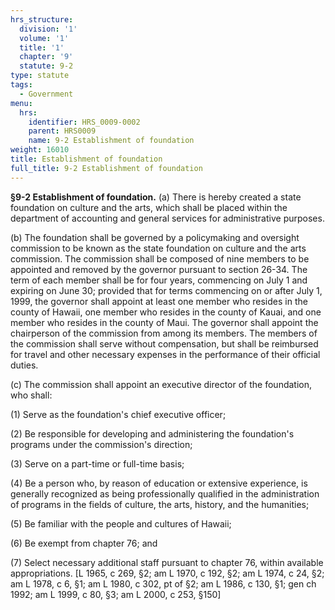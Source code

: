 ```yaml
---
hrs_structure:
  division: '1'
  volume: '1'
  title: '1'
  chapter: '9'
  statute: 9-2
type: statute
tags:
  - Government
menu:
  hrs:
    identifier: HRS_0009-0002
    parent: HRS0009
    name: 9-2 Establishment of foundation
weight: 16010
title: Establishment of foundation
full_title: 9-2 Establishment of foundation
---
```

**§9-2 Establishment of foundation.** (a) There is hereby created a state foundation on culture and the arts, which shall be placed within the department of accounting and general services for administrative purposes.

(b) The foundation shall be governed by a policymaking and oversight commission to be known as the state foundation on culture and the arts commission. The commission shall be composed of nine members to be appointed and removed by the governor pursuant to section 26-34\. The term of each member shall be for four years, commencing on July 1 and expiring on June 30; provided that for terms commencing on or after July 1, 1999, the governor shall appoint at least one member who resides in the county of Hawaii, one member who resides in the county of Kauai, and one member who resides in the county of Maui. The governor shall appoint the chairperson of the commission from among its members. The members of the commission shall serve without compensation, but shall be reimbursed for travel and other necessary expenses in the performance of their official duties.

(c) The commission shall appoint an executive director of the foundation, who shall:

(1) Serve as the foundation's chief executive officer;

(2) Be responsible for developing and administering the foundation's programs under the commission's direction;

(3) Serve on a part-time or full-time basis;

(4) Be a person who, by reason of education or extensive experience, is generally recognized as being professionally qualified in the administration of programs in the fields of culture, the arts, history, and the humanities;

(5) Be familiar with the people and cultures of Hawaii;

(6) Be exempt from chapter 76; and

(7) Select necessary additional staff pursuant to chapter 76, within available appropriations. [L 1965, c 269, §2; am L 1970, c 192, §2; am L 1974, c 24, §2; am L 1978, c 6, §1; am L 1980, c 302, pt of §2; am L 1986, c 130, §1; gen ch 1992; am L 1999, c 80, §3; am L 2000, c 253, §150]